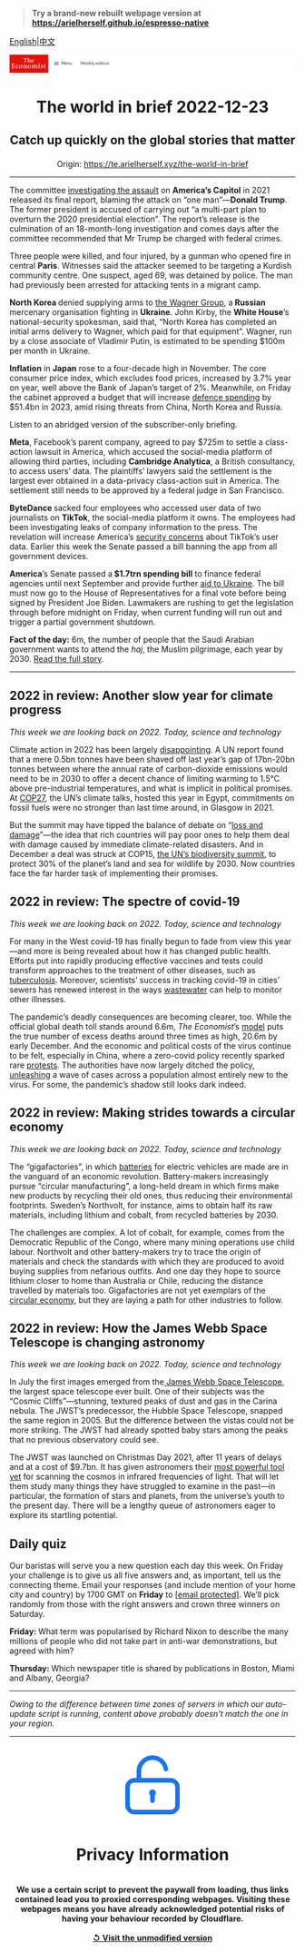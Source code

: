 > **Try a brand-new rebuilt webpage version at https://arielherself.github.io/espresso-native**

[English](https://github.com/arielherself/espresso/blob/main/README.md)|[中文](https://github-com.translate.goog/arielherself/espresso/blob/main/README.md?_x_tr_sl=en&_x_tr_tl=zh-CN&_x_tr_hl=zh-CN&_x_tr_pto=wapp)



![The Economist](menubar.png)

# <p align="center">The world in brief 2022-12-23</p>

## <p align="center">Catch up quickly on the global stories that matter</p>

<p align="center">Origin: <a href="https://te.arielherself.xyz/the-world-in-brief">https://te.arielherself.xyz/the-world-in-brief</a><hr>

The committee [investigating the assault](https://te.arielherself.xyz/united-states/2022/06/10/congresss-capitol-riot-hearing-confirms-donald-trumps-complicity) on <strong>America’s Capitol</strong> in 2021 released its final report, blaming the attack on “one man”—<strong>Donald Trump</strong>. The former president is accused of carrying out “a multi-part plan to overturn the 2020 presidential election”. The report’s release is the culmination of an 18-month-long investigation and comes days after the committee recommended that Mr Trump be charged with federal crimes.

Three people were killed, and four injured, by a gunman who opened fire in central <strong>Paris</strong>. Witnesses said the attacker seemed to be targeting a Kurdish community centre. One suspect, aged 69, was detained by police. The man had previously been arrested for attacking tents in a migrant camp.

<strong>North Korea </strong>denied supplying arms to [the Wagner Group](https://te.arielherself.xyz/the-economist-explains/2022/03/07/what-is-the-wagner-group-russias-mercenary-organisation), a<strong> Russian</strong> mercenary organisation fighting in <strong>Ukraine</strong>. John Kirby, the <strong>White House</strong>’s national-security spokesman, said that, “North Korea has completed an initial arms delivery to Wagner, which paid for that equipment”. Wagner, run by a close associate of Vladimir Putin, is estimated to be spending $100m per month in Ukraine.

<strong>Inflation</strong> in <strong>Japan</strong> rose to a four-decade high in November. The core consumer price index, which excludes food prices, increased by 3.7% year on year, well above the Bank of Japan’s target of 2%. Meanwhile, on Friday the cabinet approved a budget that will increase [defence spending](https://te.arielherself.xyz/asia/2022/12/12/east-asias-big-beasts-are-getting-on-badly) by $51.4bn in 2023, amid rising threats from China, North Korea and Russia.

Listen to an abridged version of the subscriber-only briefing.

<strong>Meta</strong>, Facebook’s parent company, agreed to pay $725m to settle a class-action lawsuit in America, which accused the social-media platform of allowing third parties, including <strong>Cambridge Analytica</strong>, a British consultancy, to access users’ data. The plaintiffs’ lawyers said the settlement is the largest ever obtained in a data-privacy class-action suit in America. The settlement still needs to be approved by a federal judge in San Francisco.

<strong>ByteDance </strong>sacked four employees who accessed user data of two journalists on <strong>TikTok</strong>, the social-media platform it owns. The employees had been investigating leaks of company information to the press. The revelation will increase America’s [security concerns](https://te.arielherself.xyz/interactive/briefing/2022/07/09/the-all-conquering-quaver) about TikTok’s user data. Earlier this week the Senate passed a bill banning the app from all government devices.

<strong>America</strong>’s Senate passed a<strong> $1.7trn spending bill</strong> to finance federal agencies until next September and provide further [aid to Ukraine](https://te.arielherself.xyz/united-states/2022/12/21/volodymyr-zelensky-brings-his-message-to-washington). The bill must now go to the House of Representatives for a final vote before being signed by President Joe Biden. Lawmakers are rushing to get the legislation through before midnight on Friday, when current funding will run out and trigger a partial government shutdown.

<strong>Fact of the day:</strong> 6m, the number of people that the Saudi Arabian government wants to attend the <em>haj</em>, the Muslim pilgrimage, each year by 2030. [Read the full story](https://te.arielherself.xyz/interactive/christmas-specials/2022/12/20/how-will-the-haj-change-as-global-temperatures-rise).

----------

## 2022 in review: Another slow year for climate progress

<em>This week we are looking back on 2022. Today, science and technology</em>

Climate action in 2022 has been largely [disappointing](https://te.arielherself.xyz/science-and-technology/2022/10/27/few-governments-have-done-much-about-the-climate-this-year). A UN report found that a mere 0.5bn tonnes have been shaved off last year’s gap of 17bn-20bn tonnes between where the annual rate of carbon-dioxide emissions would need to be in 2030 to offer a decent chance of limiting warming to 1.5°C above pre-industrial temperatures, and what is implicit in political promises. At [COP27](https://te.arielherself.xyz/international/2022/11/20/a-new-un-fund-for-loss-and-damage-emerges-from-cop27), the UN’s climate talks, hosted this year in Egypt, commitments on fossil fuels were no stronger than last time around, in Glasgow in 2021.

But the summit may have tipped the balance of debate on “[loss and damage](https://te.arielherself.xyz/the-economist-explains/2022/10/03/what-is-climate-loss-and-damage)”—the idea that rich countries will pay poor ones to help them deal with damage caused by immediate climate-related disasters. And in December a deal was struck at COP15, [the UN’s biodiversity summit](https://te.arielherself.xyz/the-economist-explains/2022/12/09/why-is-there-another-cop-happening), to protect 30% of the planet’s land and sea for wildlife by 2030. Now countries face the far harder task of implementing their promises.

## 2022 in review: The spectre of covid-19

<em>This week we are looking back on 2022. Today, science and technology</em>

For many in the West covid-19 has finally begun to fade from view this year—and more is being revealed about how it has changed public health. Efforts put into rapidly producing effective vaccines and tests could transform approaches to the treatment of other diseases, such as [tuberculosis](https://te.arielherself.xyz/international/2022/10/27/how-one-pandemic-made-another-one-worse). Moreover, scientists’ success in tracking covid-19 in cities’ sewers has renewed interest in the ways [wastewater](https://te.arielherself.xyz/international/2022/09/07/how-covid-19-spurred-governments-to-snoop-on-sewage) can help to monitor other illnesses.

The pandemic’s deadly consequences are becoming clearer, too. While the official global death toll stands around 6.6m, <em>The Economist</em>’s [model](https://te.arielherself.xyz/graphic-detail/coronavirus-excess-deaths-estimates) puts the true number of excess deaths around three times as high, 20.6m by early December. And the economic and political costs of the virus continue to be felt, especially in China, where a zero-covid policy recently sparked rare [protests](https://te.arielherself.xyz/china/2022/12/01/lessons-from-a-chinese-protest). The authorities have now largely ditched the policy, [unleashing](https://te.arielherself.xyz/china/2022/12/13/how-chinese-people-are-dealing-with-the-spread-of-covid-19) a wave of cases across a population almost entirely new to the virus. For some, the pandemic’s shadow still looks dark indeed.

## 2022 in review: Making strides towards a circular economy

<em>This week we are looking back on 2022. Today, science and technology</em>

The “gigafactories”, in which [batteries](https://te.arielherself.xyz/science-and-technology/2022/10/26/gigafactories-are-recycling-old-ev-batteries-into-new-ones) for electric vehicles are made are in the vanguard of an economic revolution. Battery-makers increasingly pursue “circular manufacturing”, a long-held dream in which firms make new products by recycling their old ones, thus reducing their environmental footprints. Sweden’s Northvolt, for instance, aims to obtain half its raw materials, including lithium and cobalt, from recycled batteries by 2030.

The challenges are complex. A lot of cobalt, for example, comes from the Democratic Republic of the Congo, where many mining operations use child labour. Northvolt and other battery-makers try to trace the origin of materials and check the standards with which they are produced to avoid buying supplies from nefarious outfits. And one day they hope to source lithium closer to home than Australia or Chile, reducing the distance travelled by materials too. Gigafactories are not yet exemplars of the [circular economy](https://te.arielherself.xyz/leaders/2022/10/27/battery-makers-are-powering-a-circular-economy), but they are laying a path for other industries to follow.

## 2022 in review: How the James Webb Space Telescope is changing astronomy

<em>This week we are looking back on 2022. Today, science and technology</em>

In July the first images emerged from the[ James Webb Space Telescope](https://te.arielherself.xyz/science-and-technology/2022/07/11/the-james-webb-space-telescope-opens-for-business), the largest space telescope ever built. One of their subjects was the “Cosmic Cliffs”—stunning, textured peaks of dust and gas in the Carina nebula. The JWST’s predecessor, the Hubble Space Telescope, snapped the same region in 2005. But the difference between the vistas could not be more striking. The JWST had already spotted baby stars among the peaks that no previous observatory could see.

The JWST was launched on Christmas Day 2021, after 11 years of delays and at a cost of $9.7bn. It has given astronomers their [most powerful tool yet](https://te.arielherself.xyz/the-economist-explains/2022/07/29/how-is-the-james-webb-space-telescope-changing-astronomy) for scanning the cosmos in infrared frequencies of light. That will let them study many things they have struggled to examine in the past—in particular, the formation of stars and planets, from the universe’s youth to the present day. There will be a lengthy queue of astronomers eager to explore its startling potential.

## Daily quiz

Our baristas will serve you a new question each day this week. On Friday your challenge is to give us all five answers and, as important, tell us the connecting theme. Email your responses (and include mention of your home city and country) by 1700 GMT on <strong>Friday</strong> to [<span class="__cf_email__" data-cfemail="d283a7bba897a1a2a0b7a1a1bd92b7b1bdbcbdbfbba1a6fcb1bdbf">[email&#160;protected]</span>](https://mail.google.com/mail/?view=cm&amp;fs=1&amp;tf=1&amp;to=QuizEspresso@te.arielherself.xyz). We’ll pick randomly from those with the right answers and crown three winners on Saturday.

<strong>Friday: </strong>What term was popularised by Richard Nixon to describe the many millions of people who did not take part in anti-war demonstrations, but agreed with him?

<strong>Thursday: </strong>Which newspaper title is shared by publications in Boston, Miami and Albany, Georgia?

----------

*Owing to the difference between time zones of servers in which our auto-update script is running, content above probably doesn't match the one in your region.*

|<br><div align="center"><img src="unlock.png" /><h1>Privacy Information</h1></div></br>We use a certain script to prevent the paywall from loading, thus links contained lead you to proxied corresponding webpages. Visiting these webpages means you have already acknowledged potential risks of having your behaviour recorded by Cloudflare.<br><br>[&#x21BA; Visit the unmodified version](README.raw.md)<br><br>|
|-----|

